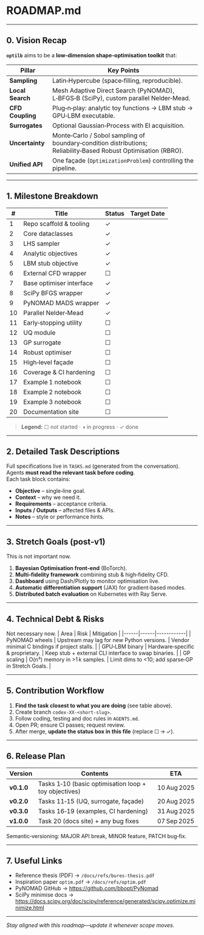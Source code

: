 # ROADMAP.md
---

## 0. Vision Recap
**`optilb`** aims to be a **low‑dimension shape‑optimisation toolkit** that:

| Pillar | Key Points |
|--------|------------|
| **Sampling** | Latin‑Hypercube (space‑filling, reproducible). |
| **Local Search** | Mesh Adaptive Direct Search (PyNOMAD), L‑BFGS‑B (SciPy), custom parallel Nelder‑Mead. |
| **CFD Coupling** | Plug‑n‑play: analytic toy functions → LBM stub → GPU‑LBM executable. |
| **Surrogates** | Optional Gaussian‑Process with EI acquisition. |
| **Uncertainty** | Monte‑Carlo / Sobol sampling of boundary‑condition distributions; Reliability‑Based Robust Optimisation (RBRO). |
| **Unified API** | One façade (`OptimizationProblem`) controlling the pipeline. |

---

## 1. Milestone Breakdown

| # | Title | Status | Target Date |
|---|-------|--------|-------------|
| 1 | Repo scaffold & tooling | ✓ |
| 2 | Core dataclasses | ✓ |
| 3 | LHS sampler | ✓ |
| 4 | Analytic objectives | ✓ |
| 5 | LBM stub objective | ✓ |
| 6 | External CFD wrapper | ☐ |
| 7 | Base optimiser interface | ✓ |
| 8 | SciPy BFGS wrapper | ✓ |
| 9 | PyNOMAD MADS wrapper | ✓ |
| 10 | Parallel Nelder‑Mead | ✓ |
| 11 | Early‑stopping utility | ☐ |
| 12 | UQ module | ☐ |
| 13 | GP surrogate | ☐ |
| 14 | Robust optimiser | ☐ |
| 15 | High‑level façade | ☐ |
| 16 | Coverage & CI hardening | ☐ |
| 17 | Example 1 notebook | ☐ |
| 18 | Example 2 notebook | ☐ |
| 19 | Example 3 notebook | ☐ |
| 20 | Documentation site | ☐ |

> **Legend:** ☐ not started · ◑ in progress · ✓ done

---

## 2. Detailed Task Descriptions
Full specifications live in `TASKS.md` (generated from the conversation).  
Agents **must read the relevant task before coding**.  
Each task block contains:

- **Objective** – single‑line goal.  
- **Context** – why we need it.  
- **Requirements** – acceptance criteria.  
- **Inputs / Outputs** – affected files & APIs.  
- **Notes** – style or performance hints.

---

## 3. Stretch Goals (post‑v1)
This is not important now.
1. **Bayesian Optimisation front‑end** (BoTorch).  
2. **Multi‑fidelity framework** combining stub & high‑fidelity CFD.  
3. **Dashboard** using Dash/Plotly to monitor optimisation live.  
4. **Automatic differentiation support** (JAX) for gradient‑based modes.  
5. **Distributed batch evaluation** on Kubernetes with Ray Serve.

---

## 4. Technical Debt & Risks
Not necessary now.
| Area | Risk | Mitigation |
|------|------|------------|
| PyNOMAD wheels | Upstream may lag for new Python versions. | Vendor minimal C bindings if project stalls. |
| GPU‑LBM binary | Hardware‑specific & proprietary. | Keep stub + external CLI interface to swap binaries. |
| GP scaling | O(n³) memory in >1 k samples. | Limit dims to <10; add sparse‑GP in Stretch Goals. |

---

## 5. Contribution Workflow
1. **Find the task closest to what you are doing** (see table above).  
2. Create branch `codex‑XX‑<short‑slug>`.  
3. Follow coding, testing and doc rules in `AGENTS.md`.  
4. Open PR; ensure CI passes; request review.  
5. After merge, **update the status box in this file** (replace ☐ → ✓).

---

## 6. Release Plan
| Version | Contents | ETA |
|---------|----------|-----|
| **v0.1.0** | Tasks 1‑10 (basic optimisation loop + toy objectives) | 10 Aug 2025 |
| **v0.2.0** | Tasks 11‑15 (UQ, surrogate, façade) | 20 Aug 2025 |
| **v0.3.0** | Tasks 16‑19 (examples, CI hardening) | 31 Aug 2025 |
| **v1.0.0** | Task 20 (docs site) + any bug fixes | 07 Sep 2025 |

Semantic‑versioning: MAJOR API break, MINOR feature, PATCH bug‑fix.

---

## 7. Useful Links
- Reference thesis (PDF) → `/docs/refs/bures‑thesis.pdf`
- Inspiration paper `optim.pdf` → `/docs/refs/optim.pdf`
- PyNOMAD GitHub → <https://github.com/bbopt/PyNomad>
- SciPy minimise docs → <https://docs.scipy.org/doc/scipy/reference/generated/scipy.optimize.minimize.html>

---

*Stay aligned with this roadmap—update it whenever scope moves.*
